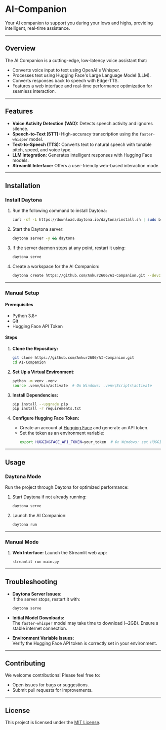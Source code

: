 # **AI-Companion**  
Your AI companion to support you during your lows and highs, providing intelligent, real-time assistance.

---

## **Overview**  
The AI Companion is a cutting-edge, low-latency voice assistant that:
- Converts voice input to text using OpenAI's Whisper.  
- Processes text using Hugging Face's Large Language Model (LLM).  
- Converts responses back to speech with Edge-TTS.  
- Features a web interface and real-time performance optimization for seamless interaction.  

---

## **Features**
- **Voice Activity Detection (VAD):** Detects speech activity and ignores silence.  
- **Speech-to-Text (STT):** High-accuracy transcription using the `faster-whisper` model.  
- **Text-to-Speech (TTS):** Converts text to natural speech with tunable pitch, speed, and voice type.  
- **LLM Integration:** Generates intelligent responses with Hugging Face models.  
- **Streamlit Interface:** Offers a user-friendly web-based interaction mode.  

---

## **Installation**

### **Install Daytona**

1. Run the following command to install Daytona:
   ```bash
   curl -sf -L https://download.daytona.io/daytona/install.sh | sudo bash
   ```

2. Start the Daytona server:
   ```bash
   daytona server -y && daytona
   ```

3. If the server daemon stops at any point, restart it using:
   ```bash
   daytona serve
   ```

4. Create a workspace for the AI Companion:
   ```bash
   daytona create https://github.com/Ankur2606/AI-Companion.git --devcontainer-path=.devcontainer/devcontainer.json
   ```

---

### **Manual Setup**

#### **Prerequisites**
- Python 3.8+  
- Git  
- Hugging Face API Token  

#### **Steps**
1. **Clone the Repository:**
   ```bash
   git clone https://github.com/Ankur2606/AI-Companion.git
   cd AI-Companion
   ```

2. **Set Up a Virtual Environment:**
   ```bash
   python -m venv .venv
   source .venv/bin/activate  # On Windows: .venv\Scripts\activate
   ```

3. **Install Dependencies:**
   ```bash
   pip install --upgrade pip
   pip install -r requirements.txt
   ```

4. **Configure Hugging Face Token:**
   - Create an account at [Hugging Face](https://huggingface.co/join) and generate an API token.
   - Set the token as an environment variable:
     ```bash
     export HUGGINGFACE_API_TOKEN=your_token  # On Windows: set HUGGINGFACE_API_TOKEN=your_token
     ```

---

## **Usage**

### **Daytona Mode**
Run the project through Daytona for optimized performance:
1. Start Daytona if not already running:
   ```bash
   daytona serve
   ```

2. Launch the AI Companion:
   ```bash
   daytona run
   ```

---

### **Manual Mode**


1. **Web Interface:**
   Launch the Streamlit web app:
   ```bash
   streamlit run main.py
   ```

---

## **Troubleshooting**

- **Daytona Server Issues:**  
  If the server stops, restart it with:
  ```bash
  daytona serve
  ```

- **Initial Model Downloads:**  
  The `faster-whisper` model may take time to download (~2GB). Ensure a stable internet connection.

- **Environment Variable Issues:**  
  Verify the Hugging Face API token is correctly set in your environment.

---

## **Contributing**
We welcome contributions! Please feel free to:
- Open issues for bugs or suggestions.
- Submit pull requests for improvements.

---

## **License**
This project is licensed under the [MIT License](LICENSE).

